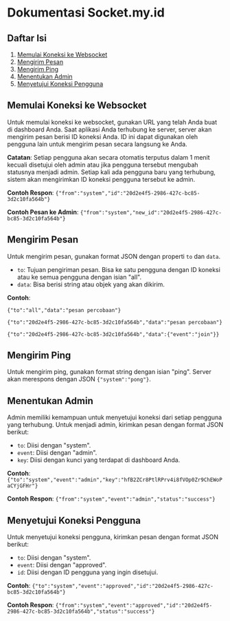 # Dokumentasi Socket.my.id

## Daftar Isi
1. [Memulai Koneksi ke Websocket](#memulai-koneksi-ke-websocket)
2. [Mengirim Pesan](#mengirim-pesan)
3. [Mengirim Ping](#mengirim-ping)
4. [Menentukan Admin](#menentukan-admin)
5. [Menyetujui Koneksi Pengguna](#menyetujui-koneksi-pengguna)

## Memulai Koneksi ke Websocket
Untuk memulai koneksi ke websocket, gunakan URL yang telah Anda buat di dashboard Anda. Saat aplikasi Anda terhubung ke server, server akan mengirim pesan berisi ID koneksi Anda. ID ini dapat digunakan oleh pengguna lain untuk mengirim pesan secara langsung ke Anda.

**Catatan**: Setiap pengguna akan secara otomatis terputus dalam 1 menit kecuali disetujui oleh admin atau jika pengguna tersebut mengubah statusnya menjadi admin. Setiap kali ada pengguna baru yang terhubung, sistem akan mengirimkan ID koneksi pengguna tersebut ke admin.

**Contoh Respon**:
`{"from":"system","id":"20d2e4f5-2986-427c-bc85-3d2c10fa564b"}`

**Contoh Pesan ke Admin**:
`{"from":"system","new_id":"20d2e4f5-2986-427c-bc85-3d2c10fa564b"}`

## Mengirim Pesan
Untuk mengirim pesan, gunakan format JSON dengan properti `to` dan `data`.

- `to`: Tujuan pengiriman pesan. Bisa ke satu pengguna dengan ID koneksi atau ke semua pengguna dengan isian "all".
- `data`: Bisa berisi string atau objek yang akan dikirim.

**Contoh**:

`{"to":"all","data":"pesan percobaan"}`

`{"to":"20d2e4f5-2986-427c-bc85-3d2c10fa564b","data":"pesan percobaan"}`

`{"to":"20d2e4f5-2986-427c-bc85-3d2c10fa564b","data":{"event":"join"}}`

## Mengirim Ping
Untuk mengirim ping, gunakan format string dengan isian "ping". Server akan merespons dengan JSON `{"system":"pong"}`.

## Menentukan Admin
Admin memiliki kemampuan untuk menyetujui koneksi dari setiap pengguna yang terhubung. Untuk menjadi admin, kirimkan pesan dengan format JSON berikut:

- `to`: Diisi dengan "system".
- `event`: Diisi dengan "admin".
- `key`: Diisi dengan kunci yang terdapat di dashboard Anda.

**Contoh**:
`{"to":"system","event":"admin","key":"hfB2ZCr8PtlRPrv4i8fVOp0Zr9ChEWoPaCYjGFHr"}`

**Contoh Respon**:
`{"from":"system","event":"admin","status":"success"}`

## Menyetujui Koneksi Pengguna
Untuk menyetujui koneksi pengguna, kirimkan pesan dengan format JSON berikut:

- `to`: Diisi dengan "system".
- `event`: Diisi dengan "approved".
- `id`: Diisi dengan ID pengguna yang ingin disetujui.

**Contoh**:
`{"to":"system","event":"approved","id":"20d2e4f5-2986-427c-bc85-3d2c10fa564b"}`

**Contoh Respon**:
`{"from":"system","event":"approved","id":"20d2e4f5-2986-427c-bc85-3d2c10fa564b","status":"success"}`
